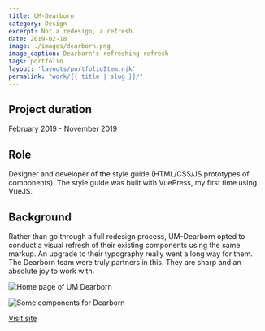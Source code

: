 ```yaml
---
title: UM-Dearborn
category: Design
excerpt: Not a redesign, a refresh.
date: 2019-02-18
image: ./images/dearborn.png
image_caption: Dearborn's refreshing refresh
tags: portfolio
layout: 'layouts/portfolioItem.njk'
permalink: "work/{{ title | slug }}/"
---
```


## Project duration

February 2019 - November 2019

## Role

Designer and developer of the style guide (HTML/CSS/JS prototypes of components). The style guide was built with VuePress, my first time using VueJS.

## Background

Rather than go through a full redesign process, UM-Dearborn opted to conduct a visual refresh of their existing components using the same markup. An upgrade to their typography really went a long way for them. The Dearborn team were truly partners in this. They are sharp and an absolute joy to work with.

![Home page of UM Dearborn](/images/work/dearborn-home.jpg)

![Some components for Dearborn](/images/work/dearborn-components.jpg)

[Visit site](https://umdearborn.edu/)